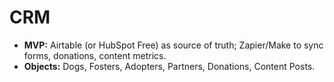 # CRM

- **MVP:** Airtable (or HubSpot Free) as source of truth; Zapier/Make to sync forms, donations, content metrics.  
- **Objects:** Dogs, Fosters, Adopters, Partners, Donations, Content Posts.
